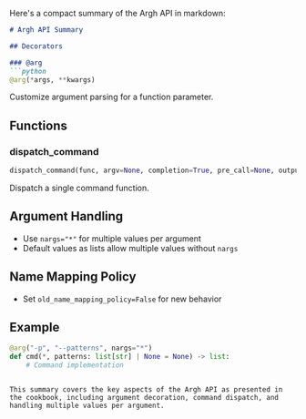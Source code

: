 Here's a compact summary of the Argh API in markdown:

```markdown
# Argh API Summary

## Decorators

### @arg
```python
@arg(*args, **kwargs)
```
Customize argument parsing for a function parameter.

## Functions

### dispatch_command
```python
dispatch_command(func, argv=None, completion=True, pre_call=None, output_file=sys.stdout, errors_file=sys.stderr, raw_output=False, namespace=None, skip_unknown_args=False, old_name_mapping_policy=True)
```
Dispatch a single command function.

## Argument Handling

- Use `nargs="*"` for multiple values per argument
- Default values as lists allow multiple values without `nargs`

## Name Mapping Policy

- Set `old_name_mapping_policy=False` for new behavior

## Example

```python
@arg("-p", "--patterns", nargs="*")
def cmd(*, patterns: list[str] | None = None) -> list:
    # Command implementation
```
```

This summary covers the key aspects of the Argh API as presented in the cookbook, including argument decoration, command dispatch, and handling multiple values per argument.

